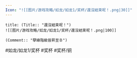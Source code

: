 ```yaml
---
Icon: "![[图片/游戏攻略/如龙/如龙1/奖杯/還沒結束呢！.png|30]]"
---
```

```ad-common-bronze-trophy
title: (Title:: "還沒結束呢！")
![[图片/游戏攻略/如龙/如龙1/奖杯/還沒結束呢！.png|100]]

(Comment:: "孽緣階級晉昇至Ｂ")
```

#如龙/如龙1/奖杯 #奖杯 #奖杯/铜
